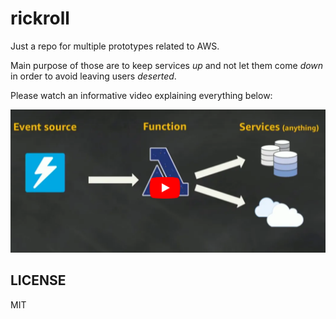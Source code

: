 # rickroll

Just a repo for multiple prototypes related to AWS.

Main purpose of those are to keep services _up_ and not let them come _down_ in order to avoid
leaving users _deserted_.

Please watch an informative video explaining everything below:

[![rick](assets/aws-shot.png)](https://youtu.be/dQw4w9WgXcQ)


## LICENSE

MIT

